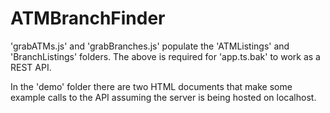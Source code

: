 # ATMBranchFinder

'grabATMs.js' and 'grabBranches.js' populate the 'ATMListings' and 'BranchListings' folders.
The above is required for 'app.ts.bak' to work as a REST API.

In the 'demo' folder there are two HTML documents that make some example calls to the API assuming the server is being hosted on localhost.
